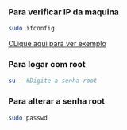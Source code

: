 ### Para verificar IP da maquina

````sh
sudo ifconfig
````
<a href="https://user-images.githubusercontent.com/101457472/202924674-8af2c03e-1480-4579-8ca5-470d00e78521.png">CLique aqui para ver exemplo</a>

### Para logar com root
````sh
su - #Digite a senha root
````

### Para alterar a senha root
````sh
sudo passwd
````
